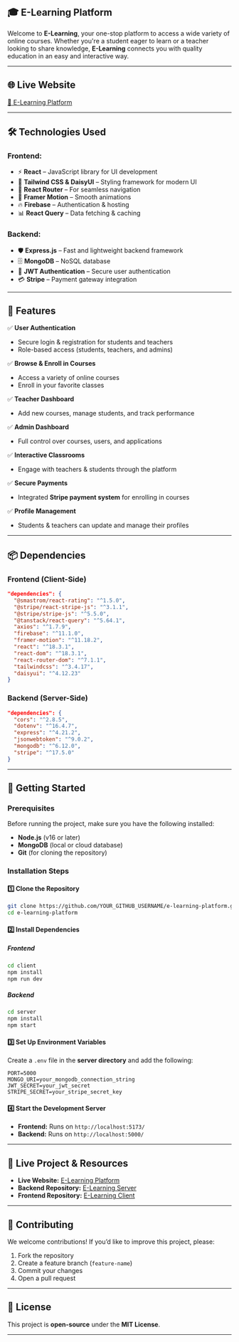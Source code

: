 
## 🎓 E-Learning Platform  

Welcome to **E-Learning**, your one-stop platform to access a wide variety of online courses. Whether you're a student eager to learn or a teacher looking to share knowledge, **E-Learning** connects you with quality education in an easy and interactive way.  

---

## 🌐 **Live Website**  
[🔗 E-Learning Platform](https://e-learning-f11fe.web.app/)  

---

## 🛠 **Technologies Used**  

### **Frontend:**  
- ⚡ **React** – JavaScript library for UI development  
- 🎨 **Tailwind CSS & DaisyUI** – Styling framework for modern UI  
- 🔄 **React Router** – For seamless navigation  
- 🚀 **Framer Motion** – Smooth animations  
- 🔥 **Firebase** – Authentication & hosting  
- 📊 **React Query** – Data fetching & caching  

### **Backend:**  
- 🛡 **Express.js** – Fast and lightweight backend framework  
- 🗄 **MongoDB** – NoSQL database  
- 🔑 **JWT Authentication** – Secure user authentication  
- 💳 **Stripe** – Payment gateway integration  

---

## 📌 **Features**  

✅ **User Authentication**  
- Secure login & registration for students and teachers  
- Role-based access (students, teachers, and admins)  

✅ **Browse & Enroll in Courses**  
- Access a variety of online courses  
- Enroll in your favorite classes  

✅ **Teacher Dashboard**  
- Add new courses, manage students, and track performance  

✅ **Admin Dashboard**  
- Full control over courses, users, and applications  

✅ **Interactive Classrooms**  
- Engage with teachers & students through the platform  

✅ **Secure Payments**  
- Integrated **Stripe payment system** for enrolling in courses  

✅ **Profile Management**  
- Students & teachers can update and manage their profiles  

---

## 📦 **Dependencies**  

### **Frontend (Client-Side)**  
```json
"dependencies": {
  "@smastrom/react-rating": "^1.5.0",
  "@stripe/react-stripe-js": "^3.1.1",
  "@stripe/stripe-js": "^5.5.0",
  "@tanstack/react-query": "^5.64.1",
  "axios": "^1.7.9",
  "firebase": "^11.1.0",
  "framer-motion": "^11.18.2",
  "react": "^18.3.1",
  "react-dom": "^18.3.1",
  "react-router-dom": "^7.1.1",
  "tailwindcss": "^3.4.17",
  "daisyui": "^4.12.23"
}
```

### **Backend (Server-Side)**  
```json
"dependencies": {
  "cors": "^2.8.5",
  "dotenv": "^16.4.7",
  "express": "^4.21.2",
  "jsonwebtoken": "^9.0.2",
  "mongodb": "^6.12.0",
  "stripe": "^17.5.0"
}
```

---

## 🚀 **Getting Started**  

### **Prerequisites**  
Before running the project, make sure you have the following installed:  
- **Node.js** (v16 or later)  
- **MongoDB** (local or cloud database)  
- **Git** (for cloning the repository)  

### **Installation Steps**  

#### **1️⃣ Clone the Repository**  
```sh
git clone https://github.com/YOUR_GITHUB_USERNAME/e-learning-platform.git
cd e-learning-platform
```

#### **2️⃣ Install Dependencies**  

##### **Frontend**  
```sh
cd client
npm install
npm run dev
```

##### **Backend**  
```sh
cd server
npm install
npm start
```

#### **3️⃣ Set Up Environment Variables**  
Create a `.env` file in the **server directory** and add the following:  
```env
PORT=5000
MONGO_URI=your_mongodb_connection_string
JWT_SECRET=your_jwt_secret
STRIPE_SECRET=your_stripe_secret_key
```

#### **4️⃣ Start the Development Server**  
- **Frontend:** Runs on `http://localhost:5173/`  
- **Backend:** Runs on `http://localhost:5000/`  

---

## 🔗 **Live Project & Resources**  
- **Live Website:** [E-Learning Platform](https://e-learning-f11fe.web.app/)  
- **Backend Repository:** [E-Learning Server](https://github.com/rizbiahmmad/e-learning-server)  
- **Frontend Repository:** [E-Learning Client](https://github.com/rizbiahmmad/e-learning-client)  

---

## 🤝 **Contributing**  
We welcome contributions! If you’d like to improve this project, please:  
1. Fork the repository  
2. Create a feature branch (`feature-name`)  
3. Commit your changes  
4. Open a pull request  

---

## 📜 **License**  
This project is **open-source** under the **MIT License**.  

---
